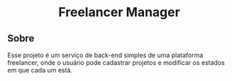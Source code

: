<center><h1>Freelancer Manager</h1></center>

## Sobre

Esse projeto é um serviço de back-end simples de uma
plataforma freelancer, onde o usuário pode cadastrar
projetos e modificar os estados em que cada um está.